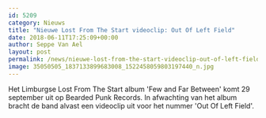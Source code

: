 ```yaml
---
id: 5209
category: Nieuws
title: "Nieuwe Lost From The Start videoclip: Out Of Left Field"
date: 2018-06-11T17:25:09+00:00
author: Seppe Van Ael
layout: post
permalink: /news/nieuwe-lost-from-the-start-videoclip-out-of-left-field/
image: 35050505_1837133899683008_1522458059803197440_n.jpg
---
```

Het Limburgse Lost From The Start album 'Few and Far Between' komt 29 september uit op Bearded Punk Records. In afwachting van het album bracht de band alvast een videoclip uit voor het nummer 'Out Of Left Field'.

